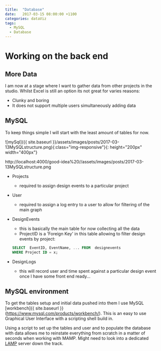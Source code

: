 ```yaml
---
title:  "Database"
date:   2017-03-15 08:00:00 +1100
categories: dataViz
tags:
  - MySQL
  - Database
---
```


# Working on the back end 

## More Data

I am now at a stage where I want to gather data from other projects in the studio. Whilst Excel is still an option its not great for varies reasons:

* Clunky and boring
* It does not support multiple users simultaneously adding data


## MySQL

To keep things simple I will start with the least amount of tables for now.

![mySql]({{ site.baseurl }}/assets/images/posts/2017-03-13MySQLstructure.png){:class="img-responsive"}{: height="200px" width="400px"}

http://localhost:4000/good-idea%20//assets/images/posts/2017-03-13MySQLstructure.png

* Projects
    * required to assign design events to a particular project

* User
    * required to assign a log entry to a user to allow for filtering of the main graph

* DesignEvents
    * this is basically the main table for now collecting all the data 
    * ProjectID is a 'Foreign Key' in this table allowing to filter design events by project:

    ```sql
    SELECT  EventID, EventName, ... FROM  designevents 
    WHERE Project ID = x;
    ```

* DesignLogs
   * this will record user and time spent against a particular design event once I have some front end ready...

## MySQL environment

To get the tables setup and initial data pushed into them I use MySQL [workbench]{{ site.baseurl }} (https://www.mysql.com/products/workbench/). This is an easy to use Graphical User Interface with a scripting shell build in.

Using a script to set up the tables and user and to populate the database with data allows me to reinstate everything from scratch in a matter of seconds when working with MAMP. Might need to look into a dedicated [LAMP](https://aws.amazon.com/marketplace/pp/B0078UIFF2) server down the track.

